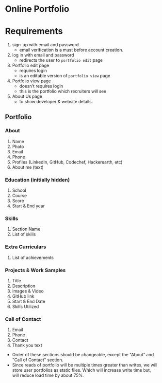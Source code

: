 # Online Portfolio

# Requirements
1. sign-up with email and password
    * email verification is a must before account creation.
2. log in with email and password
    * redirects the user to `portfolio edit` page
2. Portfolio edit page
    * requires login
    * is an editable version of `portfolio view` page
3. Portfolio view page
    * doesn't requires login
    * this is the portfolio which recruiters will see
4. About Us page
    * to show developer & website details.

## Portfolio
### About 
1. Name
2. Photo
3. Email
4. Phone
5. Profiles (LinkedIn, GitHub, Codechef, Hackerearth, etc)
6. About me (text)

### Education (initially hidden)
1. School
2. Course
3. Score
4. Start & End year

### Skills
1. Section Name
2. List of skills

### Extra Curriculars 
1. List of achievements

### Projects & Work Samples
1. Title
2. Description
3. Images & Video
4. GitHub link
5. Start & End Date
6. Skills Utilized

### Call of Contact
1. Email
2. Phone 
3. Contact
4. Thank you text

* Order of these sections should be changeable, except the "About" and "Call of Contact" section.
* Since reads of portfolio will be multiple times greater than writes, we will store user portfolios as static files.
    Which will increase write time but, will reduce load time by about 75%.
